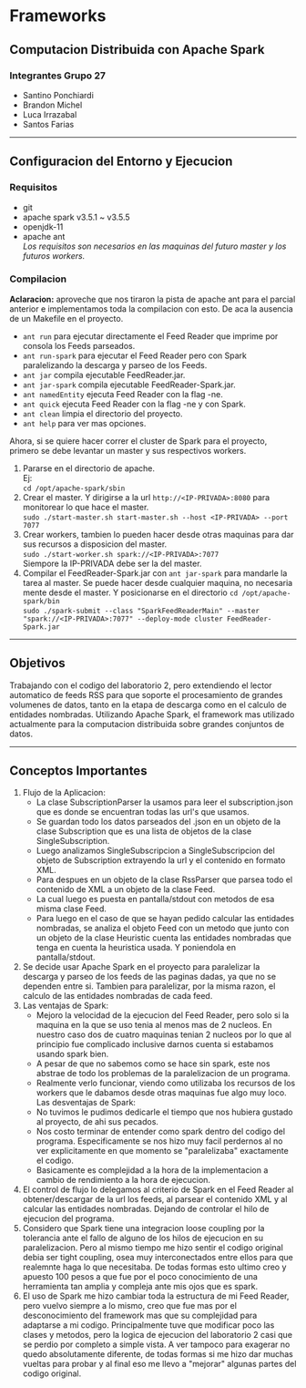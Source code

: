 # Frameworks
## Computacion Distribuida con Apache Spark
### Integrantes Grupo 27
* Santino Ponchiardi
* Brandon Michel
* Luca Irrazabal
* Santos Farias
---
## Configuracion del Entorno y Ejecucion
### Requisitos
* git
* apache spark v3.5.1 ~ v3.5.5
* openjdk-11
* apache ant  
*Los requisitos son necesarios en las maquinas del futuro master y los futuros workers.*
### Compilacion
**Aclaracion:** aproveche que nos tiraron la pista de apache ant para el parcial anterior e implementamos toda la 
compilacion con esto. De aca la ausencia de un Makefile en el proyecto.
* ```ant run``` para ejecutar directamente el Feed Reader que imprime por consola los Feeds parseados.
* ```ant run-spark``` para ejecutar el Feed Reader pero con Spark paralelizando la descarga y parseo de los Feeds.
* ```ant jar``` compila ejecutable FeedReader.jar.
* ```ant jar-spark``` compila ejecutable FeedReader-Spark.jar. 
* ```ant namedEntity``` ejecuta Feed Reader con la flag -ne.
* ```ant quick``` ejecuta Feed Reader con la flag -ne y con Spark.
* ```ant clean``` limpia el directorio del proyecto.
* ```ant help``` para ver mas opciones.

Ahora, si se quiere hacer correr el cluster de Spark para el proyecto, primero se debe levantar un master y sus 
respectivos workers.
1. Pararse en el directorio de apache.  
    Ej:  
    ```cd /opt/apache-spark/sbin```
2. Crear el master. Y dirigirse a la url ```http://<IP-PRIVADA>:8080``` para monitorear lo que hace el master.  
    ```sudo ./start-master.sh start-master.sh --host <IP-PRIVADA> --port 7077```
3. Crear workers, tambien lo pueden hacer desde otras maquinas para dar sus recursos a disposicion del master.  
    ```sudo ./start-worker.sh spark://<IP-PRIVADA>:7077```  
    Siempore la IP-PRIVADA debe ser la del master.
4. Compilar el FeedReader-Spark.jar con ```ant jar-spark``` para mandarle la tarea al master. Se puede hacer desde 
    cualquier maquina, no necesaria mente desde el master. Y posicionarse en el directorio ```cd /opt/apache-spark/bin```  
    ```sudo ./spark-submit --class "SparkFeedReaderMain" --master "spark://<IP-PRIVADA>:7077" --deploy-mode cluster FeedReader-Spark.jar```
---
## Objetivos  
Trabajando con el codigo del laboratorio 2, pero extendiendo el lector automatico de feeds RSS para que soporte el 
procesamiento de grandes volumenes de datos, tanto en la etapa de descarga como en el calculo de entidades nombradas.
Utilizando Apache Spark, el framework mas utilizado actualmente para la computacion distribuida sobre grandes 
conjuntos de datos.

---
## Conceptos Importantes
1. Flujo de la Aplicacion:
    - La clase SubscriptionParser la usamos para leer el subscription.json que es donde se encuentran todas las url's 
        que usamos.
    - Se guardan todo los datos parseados del .json en un objeto de la clase Subscription que es una lista de objetos 
        de la clase SingleSubscription.
    - Luego analizamos SingleSubscripcion a SingleSubscripcion del objeto de Subscription extrayendo la url y el 
        contenido en formato XML.
    - Para despues en un objeto de la clase RssParser que parsea todo el contenido de XML a un objeto de la clase Feed.
    - La cual luego es puesta en pantalla/stdout con metodos de esa misma clase Feed.
    - Para luego en el caso de que se hayan pedido calcular las entidades nombradas, se analiza el objeto Feed con un 
        metodo que junto con un objeto de la clase Heuristic cuenta las entidades nombradas que tenga en cuenta la 
        heuristica usada. Y poniendola en pantalla/stdout.
2. Se decide usar Apache Spark en el proyecto para paralelizar la descarga y parseo de los feeds de las paginas dadas, 
    ya que no se dependen entre si. Tambien para paralelizar, por la misma razon, el calculo de las entidades nombradas
    de cada feed.
3. Las ventajas de Spark:
    - Mejoro la velocidad de la ejecucion del Feed Reader, pero solo si la maquina en la que se uso tenia al menos mas 
        de 2 nucleos. En nuestro caso dos de cuatro maquinas tenian 2 nucleos por lo que al principio fue complicado 
        inclusive darnos cuenta si estabamos usando spark bien.
    - A pesar de que no sabemos como se hace sin spark, este nos abstrae de todo los problemas de la paralelizacion de 
        un programa.
    - Realmente verlo funcionar, viendo como utilizaba los recursos de los workers que le dabamos desde otras maquinas 
        fue algo muy loco.
   Las desventajas de Spark:
    - No tuvimos le pudimos dedicarle el tiempo que nos hubiera gustado al proyecto, de ahi sus pecados.
    - Nos costo terminar de entender como spark dentro del codigo del programa. Especificamente se nos hizo muy facil 
        perdernos al no ver explicitamente en que momento se "paralelizaba" exactamente el codigo.
    - Basicamente es complejidad a la hora de la implementacion a cambio de rendimiento a la hora de ejecucion.
4. El control de flujo lo delegamos al criterio de Spark en el Feed Reader al obtener/descargar de la url los feeds, al
    parsear el contenido XML y al calcular las entidades nombradas. Dejando de controlar el hilo de ejecucion del 
    programa.
5. Considero que Spark tiene una integracion loose coupling por la tolerancia ante el fallo de alguno de los hilos de 
    ejecucion en su paralelizacion. Pero al mismo tiempo me hizo sentir el codigo original debia ser tight coupling, 
    osea muy interconectados entre ellos para que realemnte haga lo que necesitaba. De todas formas esto ultimo creo 
    y apuesto 100 pesos a que fue por el poco conocimiento de una herramienta tan amplia y compleja ante mis ojos que 
    es spark.
6. El uso de Spark me hizo cambiar toda la estructura de mi Feed Reader, pero vuelvo siempre a lo mismo, creo que fue 
    mas por el desconocimiento del framework mas que su complejidad para adaptarse a mi codigo. Principalmente tuve que
    modificar poco las clases y metodos, pero la logica de ejecucion del laboratorio 2 casi que se perdio por completo 
    a simple vista. A ver tampoco para exagerar no quedo absolutamente diferente, de todas formas si me hizo dar muchas
    vueltas para probar y al final eso me llevo a "mejorar" algunas partes del codigo original.
